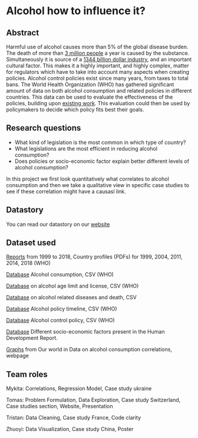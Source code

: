 # Alcohol how to influence it?

## Abstract
Harmful use of alcohol causes more than 5% of the global disease burden. The death of more than [3 million people](https://www.who.int/news-room/detail/21-09-2018-harmful-use-of-alcohol-kills-more-than-3-million-people-each-year--most-of-them-men) a year is caused by the substance. Simultaneously it is source of a [1344 billion dollar industry](https://www.statista.com/statistics/696641/market-value-alcoholic-beverages-worldwide/), and an important cultural factor. This makes it a highly important, and highly complex, matter for regulators which have to take into account many aspects when creating policies.
Alcohol control policies exist since many years, from taxes to total bans. The World Health Organization (WHO) has gathered significant amount of data on both alcohol consumption and related policies in different countries. This data can be used to evaluate the effectiveness of the policies, building upon [existing work](https://www.ncbi.nlm.nih.gov/pmc/articles/PMC1876414/). This evaluation could then be used by policymakers to decide which policy fits best their goals.

## Research questions
* What kind of legislation is the most common in which type of country?
* What legislations are the most efficient in reducing alcohol consumption?
* Does policies or socio-economic factor explain better different levels of alcohol consumption?

In this project we first look quantitatively what correlates to alcohol consumption and then we take a qualitative view in specific case studies to see if these correlation might have a causasl link.

## Datastory
You can read our datastory on our [website](https://tomasturner.github.io/Notorious_ADA_Projet_2019/)

## Dataset used
[Reports]( https://www.who.int/substance_abuse/publications/alcohol/en/) from 1999 to 2018, Country profiles (PDFs) for 1999, 2004, 2011, 2014, 2018 (WHO)

[Database](https://gateway.euro.who.int/en/indicators/hfa_426-3050-pure-alcohol-consumption-litres-per-capita-age-15plus/) Alcohol consumption, CSV (WHO)

[Database](https://www.who.int/gho/alcohol/policies/en/) on alcohol age limit and license, CSV (WHO)

[Database](https://www.who.int/gho/alcohol/harms_consequences/en/) on alcohol related diseases and death, CSV

[Database](http://apps.who.int/gho/data/node.alc.region-AFR?lang=en&showonly=region-AFR) Alcohol policy timeline, CSV (WHO)

[Database](http://apps.who.int/gho/data/node.alc.region-AFR?lang=en&showonly=region-AFR)  Alcohol control policy, CSV (WHO)

[Database](http://hdr.undp.org/en/data) Different socio-economic factors present in the Human Development Report.

[Graphs](https://ourworldindata.org/alcohol-consumption) from Our world in Data on alcohol consumption correlations, webpage

## Team roles
Mykita: Correlations, Regression Model, Case study ukraine

Tomas: Problem Formulation, Data Exploration, Case study Switzerland, Case studies section, Website, Presentation

Tristan: Data Cleaning, Case study France, Code clarity

Zhuoyi: Data Visualization, Case study China, Poster
